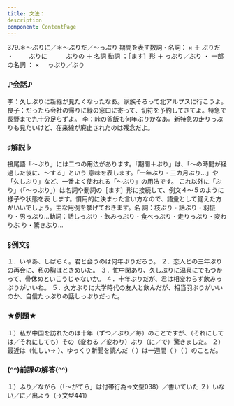 ```yaml
---
title: 文法：
description
component: ContentPage
---
```



379.＊～ぶりに／＊～ぶりだ／～っぷり
期間を表す数詞・名詞： × ＋ ぶりだ ・
        ぶりに  
        ぶりの ＋ 名詞
動詞 ；［ます］形 ＋ っぷり／ぶり ・
一部の名詞 ： ×     っぷり／ぶり  
### ♪会話♪
李：久しぶりに新緑が見たくなったなあ。家族そろって北アルプスに行こうよ。
良子：だったら会社の帰りに緑の窓口に寄って、切符を予約してきてよ。特急で長野まで九十分足らずよ。
李：峠の釜飯も何年ぶりかなあ。新特急の走りっぷりも見たいけど、在来線が廃止されたのは残念だよ。
### ♯解説♭
接尾語「～ぶり」には二つの用法があります。「期間＋ぶり」は、「～の時間が経過した後に、～する」という 意味を表します。「一年ぶり・三カ月ぶり…」や「久しぶり」など、一番よく使われる「～ぶり」の用法です。
これ以外に「ぶり」（「～っぷり」）は名詞や動詞の［ます］形に接続して、例文４～５のように様子や状態を表 します。慣用的に決まった言い方なので、語彙として覚えた方がいいでしょう。主な用例を挙げておきます。名 詞：枝ぶり・話ぶり・羽振り・男っぷり…動詞：話しっぷり・飲みっぷり・食べっぷり・走りっぷり・変わりぶ り・驚きぶり…
### §例文§
１．いやあ、しばらく。君と会うのは何年ぶりだろう。
２．恋人との三年ぶりの再会に、私の胸はときめいた。
３．忙中閑あり、久しぶりに温泉にでもつかって、骨休めといこうじゃないか。
４．十年ぶりだが、君は相変わらず飲みっぷりがいいね。
５．久方ぶりに大学時代の友人と飲んだが、相当羽ぶりがいいのか、自信たっぷりの話しっぷりだった。
### ★例題★
１）私が中国を訪れたのは十年（ずつ／ぶり／毎）のことですが、（それにしては／それにしても）その（変わる
／変わり）ぶり（に／で）驚きました。
２）最近は（忙しい→ ）、ゆっくり新聞を読んだ（ ）は一週間（ ）（ ）のことだ。
### (^^)前課の解答(^^)
１）ふり／ながら（「～がてら」は付帯行為→文型038）／書いていた
２）いない／に／出よう（→文型441）
